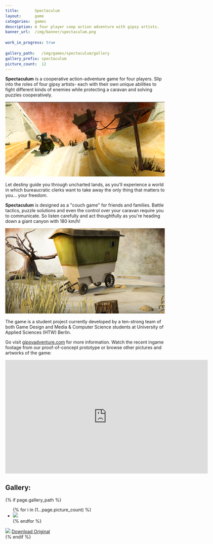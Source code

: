 ```yaml
---
title:       Spectaculum
layout:      game
categories:  games
description: A four player coop action adventure with gipsy artists.
banner_url:  /img/banner/spectaculum.png

work_in_progress: true

gallery_path:   /img/games/spectaculum/gallery
gallery_prefix: spectaculum
picture_count:  12
---
```

__Spectaculum__ is a cooperative action-adventure game for four players.
Slip into the roles of four gipsy artists- each with their own unique
abilities to fight different kinds of enemies while protecting a caravan
and solving puzzles cooperatively.

<img src="/img/games/spectaculum/spectaculum-inline1.png"
     alt="Spectaculum">

Let destiny guide you through uncharted lands, as you'll experience a
world in which bureaucratic clerks want to take away the only thing that
matters to you… your freedom.

__Spectaculum__ is designed as a "couch game" for friends and families. Battle
tactics, puzzle solutions and even the control over your caravan require
you to communicate. So listen carefully and act thoughtfully as you're
heading down a giant canyon with 180 km/h!

<img src="/img/games/spectaculum/spectaculum-inline2.png"
     alt="Spectaculum">

The game is a student project currently developed by a ten-strong team
of both Game Design and Media & Computer Science students at University
of Applied Sciences (HTW) Berlin.

Go visit [gipsyadventure.com][gipsyadventure] for more information.
Watch the recent ingame footage from our proof-of-concept prototype or
browse other pictures and artworks of the game:

<iframe src="http://player.vimeo.com/video/31747997?title=0&amp;byline=0&amp;portrait=0&amp;color=c5c533" width="640" height="360" frameborder="0" webkitAllowFullScreen mozallowfullscreen allowFullScreen></iframe>

## Gallery:

<!-- gallery snippet -->
{% if page.gallery_path %}
<div class="gallery">
  <ul>
    {% for i in (1...page.picture_count) %}
    <li>
      <a {% if i == 1 %}class="active"{% endif %}
         href="{{ page.gallery_path }}/{{ page.gallery_prefix }}-original-{{ i }}.png"
         data-preview-url="{{ page.gallery_path }}/{{ page.gallery_prefix }}-preview-{{ i }}.png">
        <img src="{{ page.gallery_path }}/{{ page.gallery_prefix }}-thumb-{{ i }}.png" />
      </a>
    </li>
    {% endfor %}
  </ul>

  <div class="display-wrapper">
    <img src="{{ page.gallery_path }}/{{ page.gallery_prefix }}-preview-1.png" />
    <a href="{{ page.gallery_path }}/{{ page.gallery_prefix }}-original-1.png">Download Original</a>
  </div>
</div>
{% endif %}
<!-- gallery snippet -->

[gipsyadventure]: http://gipsyadventure.com
